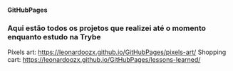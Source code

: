 #### GitHubPages

### Aqui estão todos os projetos que realizei até o momento enquanto estudo na Trybe

Píxels art: https://leonardoozx.github.io/GitHubPages/pixels-art/
Shopping cart:  https://leonardoozx.github.io/GitHubPages/lessons-learned/
